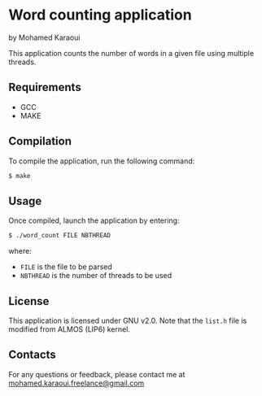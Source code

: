 # Word counting application
by Mohamed Karaoui

This application counts the number of words in a given file using multiple threads.

## Requirements
- GCC
- MAKE

## Compilation
To compile the application, run the following command:

```bash
$ make
```

## Usage

Once compiled, launch the application by entering:

```bash
$ ./word_count FILE NBTHREAD
```

where:

- `FILE` is the file to be parsed
- `NBTHREAD` is the number of threads to be used

## License

This application is licensed under GNU v2.0. Note that the `list.h` file is modified from ALMOS (LIP6) kernel.

## Contacts

For any questions or feedback, please contact me at mohamed.karaoui.freelance@gmail.com
